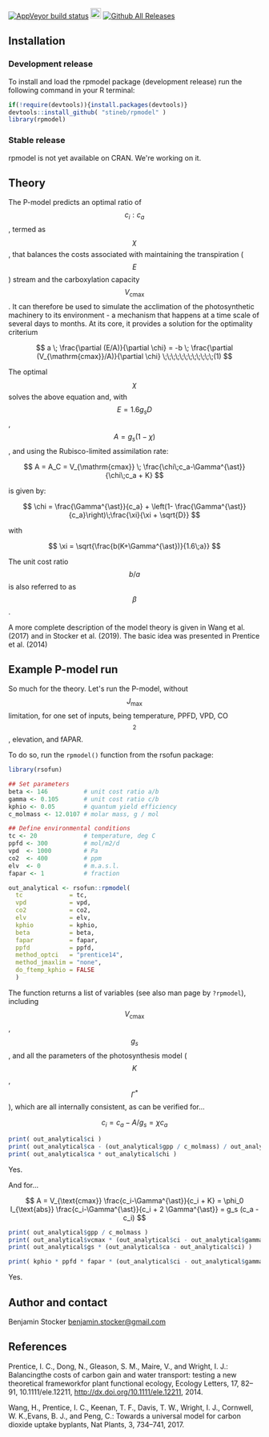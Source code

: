 [![AppVeyor build status](https://ci.appveyor.com/api/projects/status/github/stineb/rsofun?branch=master&svg=true)](https://ci.appveyor.com/project/stineb/rsofun)
<a href="https://www.buymeacoffee.com/H2wlgqCLO" target="_blank"><img src="https://www.buymeacoffee.com/assets/img/custom_images/orange_img.png" alt="Buy Me A Coffee" height="21px" ></a>
[![Github All Releases](https://img.shields.io/github/downloads/atom/atom/total.svg)]()

<script type="text/javascript"
        src="https://cdnjs.cloudflare.com/ajax/libs/mathjax/2.7.0/MathJax.js?config=TeX-AMS_CHTML"></script>

## Installation

### Development release
To install and load the rpmodel package (development release) run the following command in your R terminal: 
```r
if(!require(devtools)){install.packages(devtools)}
devtools::install_github( "stineb/rpmodel" )
library(rpmodel)
```

### Stable release
rpmodel is not yet available on CRAN. We're working on it.

## Theory

The P-model predicts an optimal ratio of $$c_i : c_a$$, termed as $$\chi$$, that balances the costs associated with maintaining the transpiration ($$E$$) stream and the carboxylation capacity $$V_{\text{cmax}}$$. It can therefore be used to simulate the acclimation of the photosynthetic machinery to its environment - a mechanism that happens at a time scale of several days to months. At its core, it provides a solution for the optimality criterium

$$
a \; \frac{\partial (E/A)}{\partial \chi} = -b \; \frac{\partial (V_{\mathrm{cmax}}/A)}{\partial \chi}  \;\;\;\;\;\;\;\;\;\;\;\;(1)
$$

The optimal $$\chi$$ solves the above equation and, with $$E = 1.6 g_s D$$, $$A = g_s (1-\chi)$$, and using the Rubisco-limited assimilation rate:

$$
A = A_C = V_{\mathrm{cmax}} \; \frac{\chi\;c_a-\Gamma^{\ast}}{\chi\;c_a + K}
$$ 

is given by:

$$
\chi = \frac{\Gamma^{\ast}}{c_a} + \left(1- \frac{\Gamma^{\ast}}{c_a}\right)\;\frac{\xi}{\xi + \sqrt{D}}
$$

with 

$$
\xi = \sqrt{\frac{b(K+\Gamma^{\ast})}{1.6\;a}}
$$

The unit cost ratio $$b/a$$ is also referred to as $$\beta$$. 

A more complete description of the model theory is given in Wang et al. (2017)
and in Stocker et al. (2019). The basic idea was presented in Prentice et al.
(2014)

## Example P-model run

So much for the theory. Let's run the P-model, without $$J_{\text{max}}$$ limitation, for one set of inputs, being temperature, PPFD, VPD, CO$$_2$$, elevation, and fAPAR.

To do so, run the `rpmodel()` function from the rsofun package:
```r
library(rsofun)

## Set parameters
beta <- 146          # unit cost ratio a/b
gamma <- 0.105       # unit cost ratio c/b
kphio <- 0.05        # quantum yield efficiency
c_molmass <- 12.0107 # molar mass, g / mol

## Define environmental conditions
tc <- 20             # temperature, deg C
ppfd <- 300          # mol/m2/d
vpd  <- 1000         # Pa
co2  <- 400          # ppm
elv  <- 0            # m.a.s.l.
fapar <- 1           # fraction  

out_analytical <- rsofun::rpmodel( 
  tc             = tc,
  vpd            = vpd,
  co2            = co2,
  elv            = elv,
  kphio          = kphio,
  beta           = beta,
  fapar          = fapar,
  ppfd           = ppfd,
  method_optci   = "prentice14",
  method_jmaxlim = "none",
  do_ftemp_kphio = FALSE 
  )
```

The function returns a list of variables (see also man page by `?rpmodel`), including $$V_{\mathrm{cmax}}$$, $$g_s$$, and all the parameters of the photosynthesis model ($$K$$, $$\Gamma^{\ast}$$), which are all internally consistent, as can be verified for...

$$
c_i = c_a - A / g_s = \chi c_a
$$

```r
print( out_analytical$ci )
print( out_analytical$ca - (out_analytical$gpp / c_molmass) / out_analytical$gs )
print( out_analytical$ca * out_analytical$chi )
```
Yes. 

And for...

$$
A = V_{\text{cmax}} \frac{c_i-\Gamma^{\ast}}{c_i + K} = \phi_0 I_{\text{abs}} \frac{c_i-\Gamma^{\ast}}{c_i + 2 \Gamma^{\ast}} = g_s (c_a - c_i)
$$

```r
print( out_analytical$gpp / c_molmass )
print( out_analytical$vcmax * (out_analytical$ci - out_analytical$gammastar) / (out_analytical$ci + out_analytical$kmm ))
print( out_analytical$gs * (out_analytical$ca - out_analytical$ci) )

print( kphio * ppfd * fapar * (out_analytical$ci - out_analytical$gammastar) / (out_analytical$ci + 2 * out_analytical$gammastar ))
```
Yes.

## Author and contact

Benjamin Stocker
benjamin.stocker@gmail.com

## References

Prentice,  I. C.,  Dong,  N.,  Gleason,  S. M.,  Maire,  V.,  and Wright,  I. J.:  Balancingthe costs of carbon gain and water transport:  testing a new theoretical frameworkfor  plant  functional  ecology, Ecology  Letters,  17,  82–91, 10.1111/ele.12211, http://dx.doi.org/10.1111/ele.12211, 2014.

Wang, H., Prentice, I. C., Keenan, T. F., Davis, T. W., Wright, I. J., Cornwell, W. K.,Evans, B. J., and Peng, C.:  Towards a universal model for carbon dioxide uptake byplants, Nat Plants, 3, 734–741, 2017.

